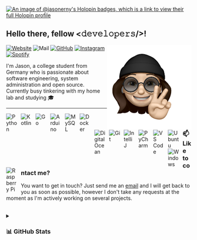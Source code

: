 [![An image of @jasonerny's Holopin badges, which is a link to view their full Holopin profile](https://holopin.me/jasonerny)](https://holopin.io/@jasonerny)

<h2>Hello there, fellow <𝚍𝚎𝚟𝚎𝚕𝚘𝚙𝚎𝚛𝚜/>!</h2> 
<img align='right' src="assets\img\jasonerny-memoji.png" width="230">

<p align="left">
    <a href="https://jasonerny.me">
        <img alt="Website" title="Website" src="https://custom-icon-badges.demolab.com/badge/Website-46a2f1?style=for-the-badge&logo=Google-Chrome&logoColor=white&color=50776f"/><a>
    <a href="kontakt@jasonerny.me"></a>
        <img alt="Mail" title="Mail" src="https://custom-icon-badges.demolab.com/badge/Mail-c14438?style=for-the-badge&logo=Gmail&logoColor=white"/></a>
    <a href="https://github.com/jasonerny">
        <img alt="GitHub" title="GitHub" src="https://custom-icon-badges.demolab.com/badge/GitHub-181717?style=for-the-badge&logo=github&color=539bf5"/></a>
    <a href="https://instagram.com/jasonerny_">
        <img alt="Instagram" title="Instagram" src="https://custom-icon-badges.demolab.com/badge/Instagram-E4405F?style=for-the-badge&logo=Instagram&logoColor=white"/></a>
    <a href="https://open.spotify.com/user/31e3hyf5ry5b6lnenjvvy6mtj5nq">
        <img alt="Spotify" title="Spotify" src="https://custom-icon-badges.demolab.com/badge/Spotify-148039?style=for-the-badge&logo=Spotify&logoColor=white"/></a>
</p>

I'm Jason, a college student from Germany who is passionate about software engineering, system administration and open source. Currently busy tinkering with my home lab and studying 🎓

<hr />

<img align="left" alt="Python" width="30px" style="padding-right:10px;" src="https://cdn.jsdelivr.net/gh/devicons/devicon/icons/python/python-plain.svg" />
<img align="left" alt="Kotlin" width="30px" style="padding-right:10px;" src="https://cdn.jsdelivr.net/gh/devicons/devicon/icons/kotlin/kotlin-plain.svg" />
<img align="left" alt="Go" width="30px" style="padding-right:10px;" src="https://cdn.jsdelivr.net/gh/devicons/devicon/icons/go/go-original-wordmark.svg"/>
<img align="left" alt="Arduino" width="30px" style="padding-right:10px;" src="https://cdn.jsdelivr.net/gh/devicons/devicon/icons/arduino/arduino-original.svg" />
<img align="left" alt="MySQL" width="30px" style="padding-right:10px;" src="https://cdn.jsdelivr.net/gh/devicons/devicon/icons/mysql/mysql-original.svg" />
<img align="left" alt="Docker" width="30px" style="padding-right:10px;" src="https://cdn.jsdelivr.net/gh/devicons/devicon/icons/docker/docker-plain.svg" />
<img align="left" alt="Digital Ocean" width="30px" style="padding-right:10px;" src="https://cdn.jsdelivr.net/gh/devicons/devicon/icons/digitalocean/digitalocean-original.svg" />
<img align="left" alt="Git" width="30px" style="padding-right:10px;" src="https://cdn.jsdelivr.net/gh/devicons/devicon/icons/git/git-plain.svg" />
<img align="left" alt="IntelliJ" width="30px" style="padding-right:10px;" src="https://cdn.jsdelivr.net/gh/devicons/devicon/icons/intellij/intellij-plain.svg" />
<img align="left" alt="PyCharm" width="30px" style="padding-right:10px;" src="https://cdn.jsdelivr.net/gh/devicons/devicon/icons/pycharm/pycharm-plain.svg" />
<img align="left" alt="VS Code" width="30px" style="padding-right:10px;" src="https://cdn.jsdelivr.net/gh/devicons/devicon/icons/vscode/vscode-original.svg" />
<img align="left" alt="Ubuntu" width="30px" style="padding-right:10px;" src="https://cdn.jsdelivr.net/gh/devicons/devicon/icons/ubuntu/ubuntu-plain.svg" />
<img align="left" alt="Windows" width="30px" style="padding-right:10px;" src="https://cdn.jsdelivr.net/gh/devicons/devicon/icons/windows8/windows8-original.svg" />
<img align="left" alt="Raspberry Pi" width="30px" style="padding-right:10px;" src="https://cdn.jsdelivr.net/gh/devicons/devicon/icons/raspberrypi/raspberrypi-original.svg" />
<br />

<h3>📫 Like to contact me?</h3>

You want to get in touch? Just send me an [email](mailto:kontakt@jasonerny.me) and I will get back to you as soon as possible, however I don't take any requests at the moment as I'm actively working on several projects. 

<br />

<details>
    <summary><h3>📊 GitHub Stats</h3></summary>
        <p align="center">
            <a href="https://github.com/jasonerny?tab=repositories">
                 <img src="https://github-readme-stats.vercel.app/api?username=jasonerny&show_icons=true&count_private=true&hide_border=true&theme=dark" width="48%" alt="@Jason Erny's github-readme-stats"/></a>
            <a href="https://git.io/streak-stats">
                <img src="https://github-readme-streak-stats.herokuapp.com?user=jasonerny&theme=dark&hide_border=true&date_format=j%20M%5B%20Y%5D" width="48%" alt="@Jason Erny's github-readme-stats"/></a>
        </p>
</details>
